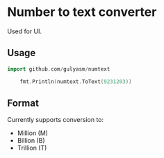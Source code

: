 # Number to text converter
Used for UI.

## Usage
```go
import github.com/gulyasm/numtext
```

```go
    fmt.Println(numtext.ToText(9231203))
```

## Format
Currently supports conversion to:
 - Million (M)
 - Billion (B)
 - Trillion (T)
